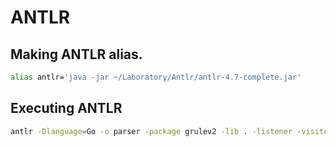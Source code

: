 # ANTLR

## Making ANTLR alias.

```bash
alias antlr='java -jar ~/Laboratory/Antlr/antlr-4.7-complete.jar'
```

## Executing ANTLR

```bash
antlr -Dlanguage=Go -o parser -package grulev2 -lib . -listener -visitor grulev2.g4
```